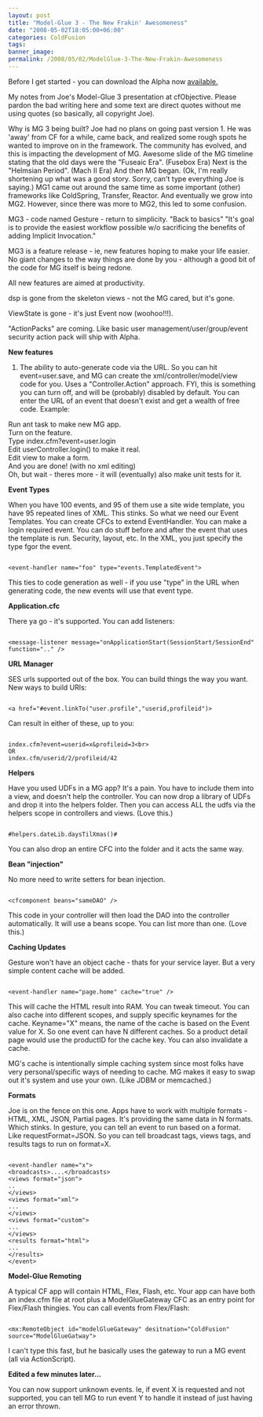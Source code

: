 ```yaml
---
layout: post
title: "Model-Glue 3 - The New Frakin' Awesomeness"
date: "2008-05-02T18:05:00+06:00"
categories: ColdFusion 
tags: 
banner_image: 
permalink: /2008/05/02/ModelGlue-3-The-New-Frakin-Awesomeness
---
```


Before I get started - you can download the Alpha now <a href="http://www.model-glue.com/">available.</a>

My notes from Joe's Model-Glue 3 presentation at cfObjective. Please pardon the bad writing here and some text are direct quotes without me using quotes (so basically, all copyright Joe).
<!--more-->
Why is MG 3 being built? Joe had no plans on going past version 1. He was 'away' from CF for a while, came back, 
and realized some rough spots he wanted to improve on in the framework. The community has evolved, and this is impacting
the development of MG. Awesome slide of the MG timeline stating that the old days were the "Fuseaic Era". (Fusebox Era) Next is the "Helmsian Period". (Mach II Era) And then MG began. (Ok, I'm really shortening up what was a good story. Sorry, can't type everything Joe is saying.) MG1 came out around the same time as some important (other) frameworks like ColdSpring, Transfer, Reactor. And eventually we grow into MG2. However, since there was more to MG2, this led to some confusion.

MG3 - code named Gesture - return to simplicity. "Back to basics" "It's goal is to provide the easiest workflow possible w/o sacrificing the benefits of adding Implicit Invocation."

MG3 is a feature release - ie, new features hoping to make your life easier. No giant changes to the way things are done by you - although a good bit of the code for MG itself is being redone. 

All new features are aimed at productivity. 

dsp is gone from the skeleton views - not the MG cared, but it's gone.

ViewState is gone - it's just Event now (woohoo!!!).

"ActionPacks" are coming. Like basic user management/user/group/event security action pack will ship with Alpha. 

<b>New features</b>

1) The ability to auto-generate code via the URL. So you can hit event=user.save, and MG can create the xml/controller/model/view code for you. Uses a "Controller.Action" approach. FYI, this is something you can turn off, and will be (probably) disabled by default. You can enter the URL of an event that doesn't exist and get a wealth of free code. Example:

Run ant task to make new MG app.<br>
Turn on the feature.<br>
Type index.cfm?event=user.login<br>
Edit userController.login() to make it real.<br>
Edit view to make a form.<br>
And you are done! (with no xml editing)<br>
Oh, but wait - theres more - it will (eventually) also make unit tests for it.

<b>Event Types</b>

When you have 100 events, and 95 of them use a site wide template, you have 95 repeated lines of XML. This stinks. So what we need our Event Templates. You can create CFCs to extend EventHandler. You can make a login required event. You can do stuff before and after the event that uses the template is run. Security, layout, etc. In the XML, you just specify the type fgor the event.

<code>
&lt;event-handler name="foo" type="events.TemplatedEvent"&gt;
</code>

This ties to code generation as well - if you use "type" in the URL when generating code, the new events will use that event type.

<b>Application.cfc</b>

There ya go - it's supported. You can add listeners:

<code>
&lt;message-listener message="onApplicationStart(SessionStart/SessionEnd" function=".." /&gt;
</code>

<b>URL Manager</b>

SES urls supported out of the box. You can build things the way you want. New ways to build URls:

<code>
&lt;a href="#event.linkTo("user.profile","userid,profileid")&gt;
</code>

Can result in either of these, up to you:

<code>
index.cfm?event=userid=x&profileid=3&lt;br&gt;
OR
index.cfm/userid/2/profileid/42
</code>

<b>Helpers</b>

Have you used UDFs in a MG app? It's a pain. You have to include them into a view, and doesn't help the controller. You can now drop a library of UDFs and drop it into the helpers folder. Then you can access ALL the udfs via the helpers scope in controllers and views. (Love this.)

<code>
#helpers.dateLib.daysTilXmas()#
</code>

You can also drop an entire CFC into the folder and it acts the same way.

<b>Bean "injection"</b>

No more need to write setters for bean injection. 

<code>
&lt;cfcomponent beans="sameDAO" /&gt;
</code>

This code in your controller will then load the DAO into the controller automatically. It will use a beans scope. You can list more than one. (Love this.)

<b>Caching Updates</b>

Gesture won't have an object cache - thats for your service layer. But a very simple content cache will be added.

<code>
&lt;event-handler name="page.home" cache="true" /&gt;
</code>

This will cache the HTML result into RAM. You can tweak timeout. You can also cache into different scopes, and supply specific keynames for the cache. Keyname="X" means, the name of the cache is based on the Event value for X. So one event can have N different caches. So a product detail page would use the productID for the cache key. You can also invalidate a cache. 

MG's cache is intentionally simple caching system since most folks have very personal/specific ways of needing to cache. MG makes it easy to swap out it's system and use your own. (Like JDBM or memcached.)

<b>Formats</b>

Joe is on the fence on this one. Apps have to work with multiple formats - HTML, XML, JSON, Partial pages. It's providing the same data in N formats. Which stinks. In gesture, you can tell an event to run based on a format. Like requestFormat=JSON. So you can tell broadcast tags, views tags, and results tags to run on format=X. 

<code>
&lt;event-handler name="x"&gt;
&lt;broadcasts&gt;....&lt;/broadcasts&gt;
&lt;views format="json"&gt;
..
&lt;/views&gt;
&lt;views format="xml"&gt;
...
&lt;/views&gt;
&lt;views format="custom"&gt;
...
&lt;/views&gt;
&lt;results format="html"&gt;
...
&lt;/results&gt;
&lt;/event&gt;
</code>

<b>Model-Glue Remoting</b>

A typical CF app will contain HTML, Flex, Flash, etc. Your app can have both an index.cfm file at root plus a ModelGlueGateway CFC as an entry point for Flex/Flash thingies. You can call events from Flex/Flash:

<code>
&lt;mx:RemoteObject id="modelGlueGateway" desitnation="ColdFusion" source="ModelGlueGatway"&gt;
</code>

I can't type this fast, but he basically uses the gateway to run a MG event (all via ActionScript).

<b>Edited a few minutes later...</b>

You can now support unknown events. Ie, if event X is requested and not supported, you can tell MG to run event Y to handle it instead of just having an error thrown.